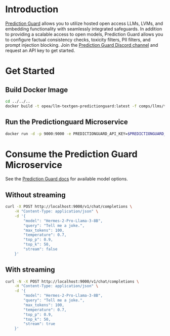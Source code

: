 # Introduction

[Prediction Guard](https://docs.predictionguard.com) allows you to utilize hosted open access LLMs, LVMs, and embedding functionality with seamlessly integrated safeguards. In addition to providing a scalable access to open models, Prediction Guard allows you to configure factual consistency checks, toxicity filters, PII filters, and prompt injection blocking. Join the [Prediction Guard Discord channel](https://discord.gg/TFHgnhAFKd) and request an API key to get started.

# Get Started

## Build Docker Image

```bash
cd ../../..
docker build -t opea/llm-textgen-predictionguard:latest -f comps/llms/text-generation/predictionguard/Dockerfile .
```

## Run the Predictionguard Microservice

```bash
docker run -d -p 9000:9000 -e PREDICTIONGUARD_API_KEY=$PREDICTIONGUARD_API_KEY  --name llm-textgen-predictionguard opea/llm-textgen-predictionguard:latest
```

# Consume the Prediction Guard Microservice

See the [Prediction Guard docs](https://docs.predictionguard.com/) for available model options.

## Without streaming

```bash
curl -X POST http://localhost:9000/v1/chat/completions \
    -H "Content-Type: application/json" \
    -d '{
        "model": "Hermes-2-Pro-Llama-3-8B",
        "query": "Tell me a joke.",
        "max_tokens": 100,
        "temperature": 0.7,
        "top_p": 0.9,
        "top_k": 50,
        "stream": false
    }'
```

## With streaming

```bash
curl -N -X POST http://localhost:9000/v1/chat/completions \
    -H "Content-Type: application/json" \
    -d '{
        "model": "Hermes-2-Pro-Llama-3-8B",
        "query": "Tell me a joke.",
        "max_tokens": 100,
        "temperature": 0.7,
        "top_p": 0.9,
        "top_k": 50,
        "stream": true
    }'
```

